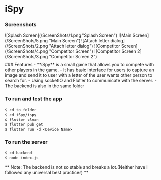 # iSpy

### Screenshots
<div style="float:left;margin:0 10px 10px 0" markdown="1">
 ![Splash Screen](/ScreenShots/1.png "Splash Screen")
 ![Main Screen](/ScreenShots/5.png "Main Screen")
 ![Attach letter dialog](/ScreenShots/2.png "Attach letter dialog")
 ![Competitor Screen](/ScreenShots/4.png "Competitor Screen")
 ![Competitor Screen 2](/ScreenShots/3.png "Competitor Screen 2")
</div>
### Features
 - **iSpy** is a small game that allows you to compete with other players in the game.
 - It has basic interface for users to capture an image and send it to user with a letter of the user wants other person to search for.
 - Using socketIO and Flutter to communicate with the server.
 - The backend is also in the same folder

 ### To run and test the app
 ```
 $ cd to folder
 $ cd iSpy/ispy
 $ flutter clean 
 $ flutter pub get
 $ flutter run -d <Device Name>
 ```

 ### To run the server
 ```
 $ cd backend
 $ node index.js
 ```

** Note: The backend is not so stable and breaks a lot.(Neither have I followed any universal best practices) **
